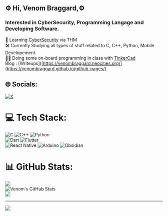 <!-- Vbraggard -->

## ⚙️ Hi, Venom Braggard,⚙️
### Interested in CyberSecurity, Programming Langage and Developing Software.

🛜​ Learning [CyberSecurity](https://tryhackme.com/r/p/venombraggard) via THM </br>
🛠️​ Currently Studying all types of stuff related to C, C++, Python, Mobile Developement. </br>
🧑‍💻 Doing some on-board programming in class with [TinkerCad](https://www.tinkercad.com) </br>
Blog : [Writeups]([https://venombraggard.neocities.org/](https://venombraggard.github.io/github-pages/) </br>


## 🌐 Socials:
[![X](https://img.shields.io/badge/X-black.svg?logo=X&logoColor=white)](https://x.com/VBraggard)

# 💻 Tech Stack:
![C](https://img.shields.io/badge/c-%2300599C.svg?style=for-the-badge&logo=c&logoColor=white) ![C++](https://img.shields.io/badge/c++-%2300599C.svg?style=for-the-badge&logo=c%2B%2B&logoColor=white) ![Python](https://img.shields.io/badge/python-3670A0?style=for-the-badge&logo=python&logoColor=ffdd54)</br>
![Dart](https://img.shields.io/badge/dart-%230175C2.svg?style=for-the-badge&logo=dart&logoColor=white) ![Flutter](https://img.shields.io/badge/Flutter-%2302569B.svg?style=for-the-badge&logo=Flutter&logoColor=white) </br>
![React Native](https://img.shields.io/badge/react_native-%2320232a.svg?style=for-the-badge&logo=react&logoColor=%2361DAFB) 
![Arduino](https://img.shields.io/badge/-Arduino-00979D?style=for-the-badge&logo=Arduino&logoColor=white)
![Obsidian](https://img.shields.io/badge/Obsidian-%23483699.svg?style=for-the-badge&logo=obsidian&logoColor=white)
# 📊 GitHub Stats:
![](https://github-readme-streak-stats.herokuapp.com/?user=venombraggard&theme=dark&hide_border=false)<br/>
![Venom's GitHub Stats](https://github-readme-stats.vercel.app/api?username=venombraggard&show_icons=true&theme=holi) </br>
![](https://github-readme-stats.vercel.app/api/top-langs/?username=venombraggard&theme=dark&hide_border=false&include_all_commits=false&count_private=false&layout=compact)

---
[![](https://visitcount.itsvg.in/api?id=venombraggard&icon=0&color=0)](https://visitcount.itsvg.in)

<!-- Proudly created with GPRM ( https://gprm.itsvg.in ) -->



